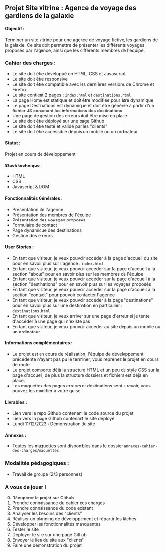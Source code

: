 ## Projet Site vitrine : Agence de voyage des gardiens de la galaxie

#### Objectif :
Terminer un site vitrine pour une agence de voyage fictive, les gardiens de la galaxie. Ce site doit permettre de présenter les différents voyages proposés par l'agence, ainsi que les différents membres de l'équipe.

### Cahier des charges :
* Le site doit être développé en HTML, CSS et Javascript
* Le site doit être responsive
* Le site doit être compatible avec les dernières versions de Chrome et Firefox
* Le site contient 2 pages : `index.html` et `destinations.html`
* La page Home est statique et doit être modifiée pour être dynamique
* Le page Destinations est dynamique et doit être générée à partir d'un fichier JS contenant les informations des destinations
* Une page de gestion des erreurs doit être mise en place
* Le site doit être déployé sur une page Github
* Le site doit être testé et validé par les "clients"
* Le site doit être accessible depuis un mobile ou un ordinateur

#### Statut :
Projet en cours de développement

#### Stack technique :
* HTML
* CSS
* Javascript & DOM

#### Fonctionnalités Générales :
* Présentation de l'agence
* Présentation des membres de l'équipe
* Présentation des voyages proposés
* Formulaire de contact
* Page dynamique des destinations
* Gestion des erreurs

#### User Stories :
* En tant que visiteur, je veux pouvoir accéder à la page d'accueil du site pour en savoir plus sur l'agence : `index.html`
* En tant que visiteur, je veux pouvoir accéder sur la page d'accueil à la section "about" pour en savoir plus sur les membres de l'équipe
* En tant que visiteur, je veux pouvoir accéder sur la page d'accueil à la section "destinations" pour en savoir plus sur les voyages proposés
* En tant que visiteur, je veux pouvoir accéder sur la page d'accueil à la section "contact" pour pouvoir contacter l'agence
* En tant que visiteur, je veux pouvoir accéder à la page "destinations" pour en savoir plus sur une destination en particulier : `destinations.html`
* En tant que visiteur, je veux arriver sur une page d'erreur si je tente d'accéder à une page qui n'existe pas
* En tant que visiteur, je veux pouvoir accéder au site depuis un mobile ou un ordinateur

#### Informations complémentaires :
* Le projet est en cours de réalisation, l'équipe de développement précédente n'ayant pas pu le terminer, vous reprenez le projet en cours de route.
* Le projet comporte déjà la structure HTML et un peu de style CSS sur la page d'accueil, de plus la structure dossiers et fichiers est déjà en place.
* Les maquettes des pages erreurs et destinations sont a revoir, vous pouvez les modifier à votre guise.

#### Livrables :
* Lien vers le repo Github contenant le code source du projet
* Lien vers la page Github contenant le site déployé
* Lundi 11/12/2023 : Démonstration du site

#### Annexes :
* Toutes les maquettes sont disponibles dans le dossier `annexes-cahier-des-charges/maquettes`

### Modalités pédagogiques :
* Travail de groupe (2/3 personnes)

### A vous de jouer !
0. Récupérer le projet sur Github
1. Prendre connaissance du cahier des charges
2. Prendre connaissance du code existant
3. Analyser les besoins des "clients"
4. Réaliser un planning de développement et répartir les tâches
5. Développer les fonctionnalités manquantes
6. Tester le site
7. Déployer le site sur une page Github
8. Envoyer le lien du site aux "clients"
9. Faire une démonstration du projet